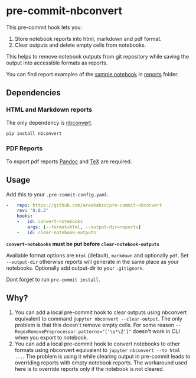# pre-commit-nbconvert

This pre-commit hook lets you:

1. Store notebook reports into html, markdown and pdf format.
2. Clear outputs and delete empty cells from notebooks.

This helps to remove notebook outputs from git repository while saving the output into accessible formats as reports.

You can find report examples of the [sample notebook](tests/notebook.ipynb) in [reports](reports/) folder.

## Dependencies

### HTML and Markdown reports

The only dependency is [nbconvert](https://nbconvert.readthedocs.io/en/latest/index.html).

```bash
pip install nbconvert
```

### PDF Reports

To export pdf reports [Pandoc](https://pandoc.org/installing.html) and [TeX](https://nbconvert.readthedocs.io/en/latest/install.html#installing-tex) are required.

## Usage

Add this to your `.pre-commit-config.yaml`.

```yaml
-   repo: https://github.com/arashabzd/pre-commit-nbconvert
    rev: "0.0.2"
    hooks:
    -   id: convert-notebooks
        args: [--format=html, --output-dir=reports]
    -   id: clear-notebook-outputs
```

__`convert-notebooks` must be put before `clear-notebook-outputs`__

Available format options are `html` (default), `markdown` and optionally `pdf`. Set `--output-dir` otherwise reports will generate in the same place as your notebooks. Optionally add output-dir to your `.gitignore`.

Dont forget to run `pre-commit install`.

## Why?

1. You can add a local pre-commit hook to clear outputs using nbconvert equivalent to command `jupyter nbconvert --clear-output`. The only problem is that this doesn't remove empty cells. For some reason `--RegexRemovePreprocessor.patterns="['\s*\Z']"` doesn't work in CLI when you export to notebook.
2. You can add a local pre-commit hook to convert notebooks to other formats using nbconvert equivalent to `jupyter nbconvert --to html ...`. The problem is using it while clearing output in pre-commit leads to overriding reports with empty notebook reports. The workaround used here is to override reports only if the notebook is not cleared.
